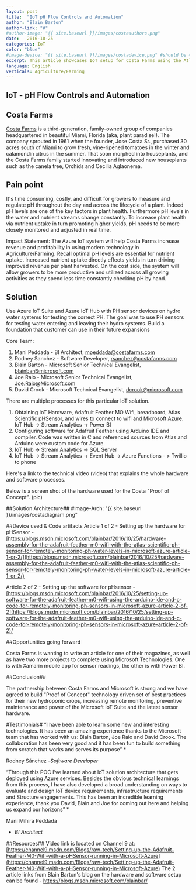 ```yaml
---
layout: post
title:  "IoT pH Flow Controls and Automation"
author: "Blain Barton"
author-link: "#"
#author-image: "{{ site.baseurl }}/images/costaauthors.png"
date:   2016-10-25
categories: IoT
color: "blue"
#image-device: "{{ site.baseurl }}/images/costadevice.png" #should be ~350px tall
excerpt: This article showcases IoT setup for Costa Farms using the Atlas Scientific PH Sensor and Adafruit Feather M0 Wifi using the Arduino IDE, sending PH messages to Microsoft Azure.
language: English
verticals: Agriculture/Farming
---
```


## IoT - pH Flow Controls and Automation ##
 
## Costa Farms ##
[Costa Farms](http://http://www.costafarms.com/) is a third-generation, family-owned group of companies headquartered in beautiful Miami, Florida (aka, plant paradise!). The company sprouted in 1961 when the founder, Jose Costa Sr., purchased 30 acres south of Miami to grow fresh, vine-ripened tomatoes in the winter and calamondin citrus in the summer. That soon morphed into houseplants, and the Costa Farms family started innovating and introduced new houseplants such as the canela tree, Orchids and Cecilia Aglaonema. 
 
## Pain point ##
It's time consuming, costly, and difficult for growers to measure and regulate pH throughout the day and across the lifecycle of a plant.  Indeed pH levels are one of the key factors in plant health. Furthermore pH levels in the water and nutrient streams change constantly.  To increase plant health via nutrient uptake in turn promoting higher yields, pH needs to be more closely monitored and adjusted in real time.

Impact Statement:
The Azure loT system will help Costa Farms increase revenue and profitability in using modern technology in Agriculture/Farming. Recall optimal pH levels are essential for nutrient uptake. Increased nutrient uptake directly effects yields in turn driving improved revenue per plant harvested. On the cost side, the system will allow growers to be more productive and utilized across all growing activities as they spend less time constantly checking pH by hand.
 
## Solution ##
Use Azure IoT Suite and Azure IoT Hub with PH sensor devices on hydro water systems for testing the correct PH. The goal was to use PH sensors for testing water entering and leaving their hydro systems. Build a foundation that customer can use in their future expansions

Core Team:

1. Mani Peddada - BI Architect, mpeddada@costafarms.com
2. Rodney Sanchez - Software Developer, rsanchez@costafarms.com
3. Blain Barton - Microsoft Senior Technical Evangelist, blainbar@microsoft.com
4. Joe Raio - Microsoft Senior Technical Evangelist, Joe.Raio@Microsoft.com
5. David Crook - Microsoft Technical Evangelist, dcrook@microsoft.com

There are multiple processes for this particular IoT solution.  

1. Obtaining IoT Hardware, Adafruit Feather MO Wifi, breadboard, Atlas Scientific pHSensor, and wires to connect to wifi and Microsoft Azure. IoT Hub -> Stream Analytics -> Power BI
2. Configuring software for Adafruit Feather using Arduino IDE and compiler. Code was written in C and referenced sources from Atlas and Arduino were custom code for Azure. 
3. IoT Hub -> Stream Analytics -> SQL Server
4. IoT Hub -> Stream Analytics -> Event Hub -> Azure Functions - > Twillio to phone

Here's a link to the technical video (video) that explains the whole hardware and software processes.

Below is a screen shot of the hardware used for the Costa "Proof of Concept".
(pic)

##Solution Architecture##
#image-Arch: "{{ site.baseurl }}/images/costadiagram.png" 

##Device used & Code artifacts
Article 1 of 2 - Setting up the hardware for pHSensor - [https://blogs.msdn.microsoft.com/blainbar/2016/10/25/hardware-assembly-for-the-adafruit-feather-m0-wifi-with-the-atlas-scientific-ph-sensor-for-remotely-monitoring-ph-water-levels-in-microsoft-azure-article-1-or-2/](https://blogs.msdn.microsoft.com/blainbar/2016/10/25/hardware-assembly-for-the-adafruit-feather-m0-wifi-with-the-atlas-scientific-ph-sensor-for-remotely-monitoring-ph-water-levels-in-microsoft-azure-article-1-or-2/)


Article 2 of 2 - Setting up the software for pHsensor - [https://blogs.msdn.microsoft.com/blainbar/2016/10/25/setting-up-software-for-the-adafruit-feather-m0-wifi-using-the-arduino-ide-and-c-code-for-remotely-monitoring-ph-sensors-in-microsoft-azure-article-2-of-2](https://blogs.msdn.microsoft.com/blainbar/2016/10/25/setting-up-software-for-the-adafruit-feather-m0-wifi-using-the-arduino-ide-and-c-code-for-remotely-monitoring-ph-sensors-in-microsoft-azure-article-2-of-2)/


##Opportunities going forward

Costa Farms is wanting to write an article for one of their magazines, as well as have two more projects to complete using Microsoft Technologies. One is with Xamarin mobile app for sensor readings, the other is with Power BI. 

##Conclusion##

The partnership between Costa Farms and Microsoft is strong and we have agreed to build "Proof of Concept" technology driven set of best practices for their new hydroponic crops, increasing remote monitoring, preventive maintenance and power of the Microsoft IoT Suite and the latest sensor hardware.

#Testimonials#
“I have been able to learn some new and interesting technologies. It has been an amazing experience thanks to the Microsoft team that has worked with us: Blain Barton, Joe Raio and David Crook.
The collaboration has been very good and it has been fun to build something from scratch that works and serves its purpose”
*

Rodney Sánchez
-*Software Developer*

“Through this POC I’ve learned about IoT solution architecture that gets deployed using Azure services. Besides the obvious technical learnings from this process, I have also developed a broad understanding on ways to evaluate and design IoT device requirements, infrastructure requirements and Structure engagements. This has been an incredible learning experience, thank you David, Blain and Joe for coming out here and helping us expand our horizons”
*

Mani Mihira Peddada
- *BI Architect*

##Resources##
Video link is located on Channel 9 at: [https://channel9.msdn.com/Blogs/raw-tech/Setting-up-the-Adafruit-Feather-M0-Wifi-with-a-pHSensor-running-in-Microsoft-Azure](https://channel9.msdn.com/Blogs/raw-tech/Setting-up-the-Adafruit-Feather-M0-Wifi-with-a-pHSensor-running-in-Microsoft-Azure) 
The 2 article links from Blain Barton's blog on the hardware and software setup can be found - [https://blogs.msdn.microsoft.com/blainbar/ 
](https://blogs.msdn.microsoft.com/blainbar/ )

